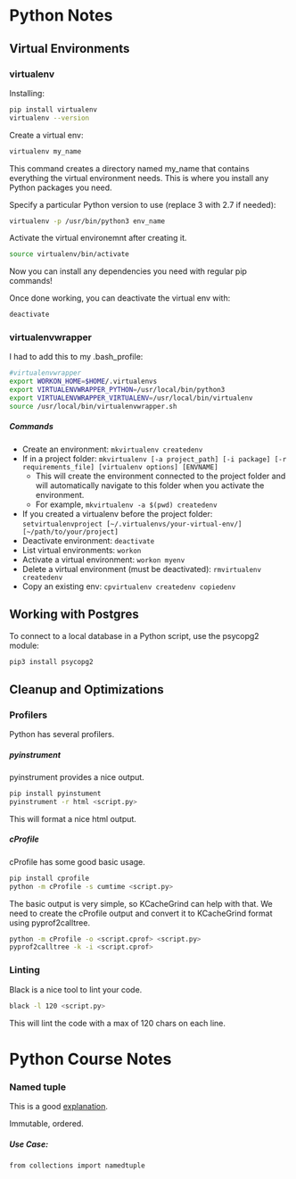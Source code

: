 # Python Notes

## Virtual Environments

### virtualenv
Installing:

```sh
pip install virtualenv
virtualenv --version
```

Create a virtual env:
```sh
virtualenv my_name
```
This command creates a directory named my_name that contains everything the virtual environment needs. This is where you install any Python packages you need.

Specify a particular Python version to use (replace 3 with 2.7 if needed):
```sh
virtualenv -p /usr/bin/python3 env_name
```

Activate the virtual environemnt after creating it.
```sh
source virtualenv/bin/activate
```
Now you can install any dependencies you need with regular pip commands!

Once done working, you can deactivate the virtual env with:
```sh
deactivate
```

### virtualenvwrapper

I had to add this to my .bash_profile:

```sh
#virtualenvwrapper
export WORKON_HOME=$HOME/.virtualenvs
export VIRTUALENVWRAPPER_PYTHON=/usr/local/bin/python3
export VIRTUALENVWRAPPER_VIRTUALENV=/usr/local/bin/virtualenv
source /usr/local/bin/virtualenvwrapper.sh
```

##### Commands
- Create an environment: ```mkvirtualenv createdenv```
- If in a project folder: ```mkvirtualenv [-a project_path] [-i package] [-r requirements_file] [virtualenv options] [ENVNAME]```  
	- This will create the environment connected to the project folder and will automatically navigate to this folder when you activate the environment.
	- For example, ```mkvirtualenv -a $(pwd) createdenv```
- If you created a virtualenv before the project folder: ```setvirtualenvproject [~/.virtualenvs/your-virtual-env/] [~/path/to/your/project]```
- Deactivate environment: ```deactivate```
- List virtual environments: ```workon```
- Activate a virtual environment: ```workon myenv```
- Delete a virtual environment (must be deactivated): ```rmvirtualenv createdenv```
- Copy an existing env: ```cpvirtualenv createdenv copiedenv```

## Working with Postgres

To connect to a local database in a Python script, use the psycopg2 module:

```sh
pip3 install psycopg2
```

## Cleanup and Optimizations
### Profilers
Python has several profilers. 

##### pyinstrument
pyinstrument provides a nice output.
```sh
pip install pyinstument
pyinstrument -r html <script.py>
```
This will format a nice html output.

##### cProfile
cProfile has some good basic usage.

```sh
pip install cprofile
python -m cProfile -s cumtime <script.py>
```

The basic output is very simple, so KCacheGrind can help with that. We need to create the cProfile output and convert it to KCacheGrind format using pyprof2calltree.

```sh
python -m cProfile -o <script.cprof> <script.py>
pyprof2calltree -k -i <script.cprof>
```

### Linting
Black is a nice tool to lint your code.


```sh
black -l 120 <script.py>
```
This will lint the code with a max of 120 chars on each line.

# Python Course Notes

### Named tuple

This is a good [explanation](https://stackoverflow.com/questions/2970608/what-are-named-tuples-in-python).

Immutable, ordered.

##### Use Case:
```python3
from collections import namedtuple
```
